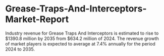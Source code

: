 # Grease-Traps-And-Interceptors-Market-Report
Industry revenue for Grease Traps And Interceptors is estimated to rise to $1390.8 million by 2035 from $634.2 million of 2024. The revenue growth of market players is expected to average at 7.4% annually for the period 2024 to 2035.
